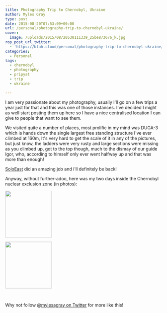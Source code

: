 ```yaml
---
title: Photography Trip to Chernobyl, Ukraine
author: Myles Gray
type: post
date: 2015-08-20T07:53:09+00:00
url: /personal/photography-trip-to-chernobyl-ukraine/
cover:
  image: /uploads/2015/08/20530111339_25be873676_k.jpg
rop_post_url_twitter:
  - 'https://blah.cloud/personal/photography-trip-to-chernobyl-ukraine/?utm_source=ReviveOldPost&utm_medium=social&utm_campaign=ReviveOldPost'
categories:
  - Personal
tags:
  - chernobyl
  - photography
  - pripyat
  - trip
  - ukraine

---
```

I am very passionate about my photography, usually I'll go on a few trips a year just for that and this was one of those instances. I've decided I might as well start posting them up here so I have a nice centralised location I can give to people that want to see them.

We visited quite a number of places, most prolific in my mind was DUGA-3 which is hands down the single largest free standing structure I've ever climbed at 160m, It's very hard to get the scale of it in any of the pictures, but just know, the ladders were very rusty and large sections were missing as you climbed up, got to the top though, much to the dismay of our guide Igor, who, according to himself only ever went halfway up and that was more than enough!

[SoloEast][1] did an amazing job and i'll definitely be back!

Anyway, without further-adoo, here was my two days inside the Chernobyl nuclear exclusion zone (in photos):

<div id='gallery-1' class='gallery galleryid-1817 gallery-columns-3 gallery-size-thumbnail'>
  <dl class='gallery-item'>
    <dt class='gallery-icon landscape'>
      <a href='https://blah.cloud/personal/photography-trip-to-chernobyl-ukraine/attachment/20530111339_5df617710d_z/'><img width="150" height="150" src="https://blah.cloud/wp-content/uploads/2015/08/20530111339_5df617710d_z-150x150.jpg" class="attachment-thumbnail size-thumbnail" alt="" loading="lazy" srcset="https://blah.cloud/wp-content/uploads/2015/08/20530111339_5df617710d_z-150x150.jpg 150w, https://blah.cloud/wp-content/uploads/2015/08/20530111339_5df617710d_z-80x80.jpg 80w" sizes="(max-width: 150px) 100vw, 150px" /></a>
    </dt>
  </dl>
  
  <dl class='gallery-item'>
    <dt class='gallery-icon landscape'>
      <a href='https://blah.cloud/personal/photography-trip-to-chernobyl-ukraine/attachment/20530111339_25be873676_k/'><img width="150" height="150" src="https://blah.cloud/wp-content/uploads/2015/08/20530111339_25be873676_k-150x150.jpg" class="attachment-thumbnail size-thumbnail" alt="" loading="lazy" srcset="https://blah.cloud/wp-content/uploads/2015/08/20530111339_25be873676_k-150x150.jpg 150w, https://blah.cloud/wp-content/uploads/2015/08/20530111339_25be873676_k-80x80.jpg 80w" sizes="(max-width: 150px) 100vw, 150px" /></a>
    </dt>
  </dl>
  
  <br style='clear: both' />
</div>

Why not follow [@mylesagray on Twitter][2] for more like this!

 [1]: http://tourkiev.com/twoday/
 [2]: https://twitter.com/mylesagray